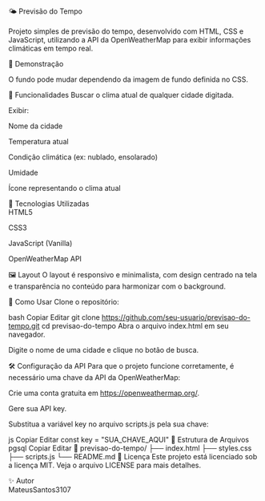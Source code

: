 🌤️ Previsão do Tempo
<br/>
<br/>
Projeto simples de previsão do tempo, desenvolvido com HTML, CSS e JavaScript, utilizando a API da OpenWeatherMap para exibir informações climáticas em tempo real.

📸 Demonstração

O fundo pode mudar dependendo da imagem de fundo definida no CSS.

🚀 Funcionalidades
Buscar o clima atual de qualquer cidade digitada.

Exibir:

Nome da cidade

Temperatura atual

Condição climática (ex: nublado, ensolarado)

Umidade

Ícone representando o clima atual

🧰 Tecnologias Utilizadas
<br/>
HTML5

CSS3

JavaScript (Vanilla)

OpenWeatherMap API

🖼️ Layout
O layout é responsivo e minimalista, com design centrado na tela e transparência no conteúdo para harmonizar com o background.

🔑 Como Usar
Clone o repositório:

bash
Copiar
Editar
git clone https://github.com/seu-usuario/previsao-do-tempo.git
cd previsao-do-tempo
Abra o arquivo index.html em seu navegador.

Digite o nome de uma cidade e clique no botão de busca.

🛠️ Configuração da API
Para que o projeto funcione corretamente, é necessário uma chave da API da OpenWeatherMap:

Crie uma conta gratuita em https://openweathermap.org/.

Gere sua API key.

Substitua a variável key no arquivo scripts.js pela sua chave:

js
Copiar
Editar
const key = "SUA_CHAVE_AQUI"
📁 Estrutura de Arquivos
pgsql
Copiar
Editar
📁 previsao-do-tempo/
├── index.html
├── styles.css
├── scripts.js
└── README.md
📄 Licença
Este projeto está licenciado sob a licença MIT. Veja o arquivo LICENSE para mais detalhes.

✨ Autor
<br/>
MateusSantos3107
